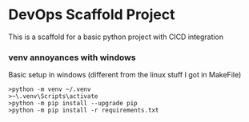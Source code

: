# DevOps Scaffold Project

This is a scaffold for a basic python project with CICD integration

### venv annoyances with windows

Basic setup in windows (different from the linux stuff I got in MakeFile)

```none
>python -m venv ~/.venv
>~\.venv\Scripts\activate       
>python -m pip install --upgrade pip 
>python -m pip install -r requirements.txt

```
